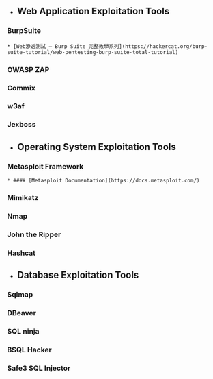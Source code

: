 * ## Web Application Exploitation Tools
### BurpSuite
    * [Web滲透測試 – Burp Suite 完整教學系列](https://hackercat.org/burp-suite-tutorial/web-pentesting-burp-suite-total-tutorial)
### OWASP ZAP
### Commix
### w3af
### Jexboss
* ## Operating System Exploitation Tools
### Metasploit Framework
    * #### [Metasploit Documentation](https://docs.metasploit.com/)
### Mimikatz
### Nmap
### John the Ripper
### Hashcat
* ## Database Exploitation Tools
### Sqlmap
### DBeaver
### SQL ninja
### BSQL Hacker
### Safe3 SQL Injector
